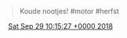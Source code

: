 > Koude nootjes\! \#motor \#herfst

<img src="../../media/tweet.ico" width="12" /> [Sat Sep 29 10:15:27 +0000 2018](https://twitter.com/DromerDenker/status/1045980368380325888)